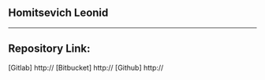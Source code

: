 ## Homitsevich Leonid 
***
## Repository Link:
[Gitlab] http://
[Bitbucket] http://
[Github] http://
